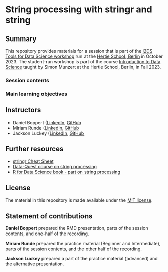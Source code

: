 # String processing with stringr and string


## Summary

This repository provides materials for a session that is part of the [I2DS Tools for Data Science workshop](https://github.com/intro-to-data-science-23-workshop) run at the [Hertie School, Berlin](https://www.hertie-school.org/en/) in October 2023. The student-run workshop is part of the course [Introduction to Data Science](https://github.com/intro-to-data-science-23) taught by Simon Munzert at the Hertie School, Berlin, in Fall 2023.

### Session contents



### Main learning objectives



## Instructors

- Daniel Boppert ([LinkedIn](https://www.linkedin.com/in/daniel-boppert-93a561184/), [GitHub]((https://github.com/bprtdaniel))
- Miriam Runde ([LinkedIn](https://www.linkedin.com/in/miriamrunde/), [GitHub]((https://github.com/MiriamRunde))
- Jackson Luckey ([LinkedIn](https://www.linkedin.com/in/jacksonmluckey/), [GitHub]((https://github.com/jacksonmluckey))


## Further resources

- [stringr Cheat Sheet](https://dplyr.tidyverse.org/)
- [Data-Quest course on string processing](https://www.dataquest.io/course/r-data-cleaning-advanced/)
- [R for Data Science book - part on string processing](https://r4ds.had.co.nz/wrangle-intro.html)
  
## License

The material in this repository is made available under the [MIT license](http://opensource.org/licenses/mit-license.php). 

## Statement of contributions

**Daniel Boppert** prepared the RMD presentation, parts of the session contents, and one-half of the recording.

**Miriam Runde** prepared the practice material (Beginner and Intermediate), parts of the session contents, and the other half of the recording. 

**Jackson Luckey** prepared a part of the practice material (advanced) and the alternative presentation.
